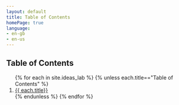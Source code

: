 ```yaml
---
layout: default
title: Table of Contents
homePage: true
language:
- en-gb
- en-us
---
```

<h2>Table of Contents</h2> 
<ol>
{% for each in site.ideas_lab %}
{% unless each.title=="Table of Contents" %}
<li><a href="{{each.url}}">{{ each.title}}</a></li>
{% endunless %}
{% endfor %}
</ol>
